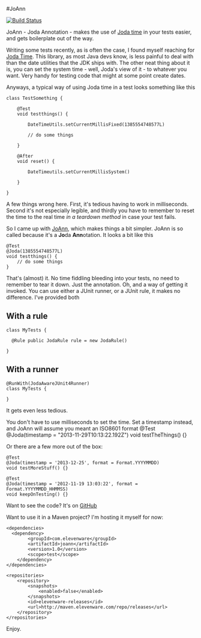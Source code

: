 #JoAnn

[![Build Status](https://travis-ci.org/georgecodes/joann.png?branch=master)](https://travis-ci.org/georgecodes/joann)

JoAnn - Joda Annotation - makes the use of [Joda time](http://http://www.joda.org/joda-time/) in your tests
easier, and gets boilerplate out of the way.

Writing some tests recently, as is often the case, I found myself reaching for [Joda Time](http://joda.org/joda-time). This library,
as most Java devs know, is less painful to deal with than the date utilities that the JDK ships with. The other neat thing about it is,
you can set the system time - well, Joda's view of it - to whatever you want. Very handy for testing code that might at some point create dates.

Anyways, a typical way of using Joda time in a test looks something like this

    class TestSomething {

    	@Test
    	void testthings() {

    		DateTimeUtils.setCurrentMillisFixed(1385554748577L)

    		// do some things

    	}

    	@After
    	void reset() {

    		DateTimeutils.setCurrentMillisSystem()

    	}

    }

A few things wrong here. First, it's tedious having to work in milliseconds. Second it's not especially legible, and thirdly you have to remember to reset the time to the real time *in a teardown method* in case your test fails.

So I came up with [JoAnn](https://github.com/georgecodes/joann), which makes things a bit simpler. JoAnn is so called because it's a **Jo**da **Ann**otation. It looks a bit like this

    @Test
    @Joda(1385554748577L)
    void testthings() {
    	// do some things
    }

That's (almost) it. No time fiddling bleeding into your tests, no need to remember to tear it down. Just the annotation. Oh, and a way of getting it invoked. You can use either a JUnit runner, or a JUnit rule, it makes no difference. I've provided both

## With a rule

    class MyTests {

      @Rule public JodaRule rule = new JodaRule()

    }

## With a runner

    @RunWith(JodaAwareJUnit4Runner)
    class MyTests {

    }

It gets even less tedious.

You don't have to use milliseconds to set the time. Set a timestamp instead, and JoAnn will assume you meant an ISO8601 format
	@Test
    @Joda(timestamp = "2013-11-29T10:13:22.192Z")
    void testTheThings() {}

Or there are a few more out of the box:

    @Test
    @Joda(timestamp = '2013-12-25', format = Format.YYYYMMDD)
    void testMoreStuff() {}

    @Test
    @Joda(timestamp = '2012-11-19 13:03:22', format = Format.YYYYMMDD_HHMMSS)
    void keepOnTesting() {}

Want to see the code? It's on [GitHub](https://github.com/georgecodes/joann)

Want to use it in a Maven project? I'm hosting it myself for now:

    <dependencies>
      <dependency>
            <groupId>com.elevenware</groupId>
            <artifactId>joann</artifactId>
            <version>1.0</version>
            <scope>test</scope>
        </dependency>
    </dependencies>

    <repositories>
        <repository>
            <snapshots>
                <enabled>false</enabled>
            </snapshots>
            <id>elevenware-releases</id>
            <url>http://maven.elevenware.com/repo/releases</url>
        </repository>
    </repositories>

Enjoy.
